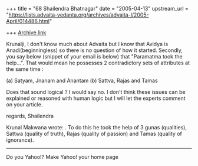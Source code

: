 +++
title = "68 Shailendra Bhatnagar"
date = "2005-04-13"
upstream_url = "https://lists.advaita-vedanta.org/archives/advaita-l/2005-April/014486.html"

+++
[Archive link](https://lists.advaita-vedanta.org/archives/advaita-l/2005-April/014486.html)

Krunalji, I don't know much about Advaita but I know that Avidya is Anadi(beginningless) so there is no question of how it started. Secondly, you say below (snippet of your email is below) that "Paramatma took the help...".  That would mean he possesses 2 contradictory sets of attributes at the same time : 

(a) Satyam, Jnanam and Anantam
(b) Sattva, Rajas and Tamas

Does that sound logical ? I would say no.  I don't think these issues can be explained or reasoned with human logic but I will let the experts comment on your article.

regards,
Shailendra

Krunal Makwana <krunalmakwana at hotmail.com> wrote:
. To do this he took the help of 3 gunas (qualities), Sattwa 
(quality of truth), Rajas (quality of passion) and Tamas (quality of 
ignorance).



---------------------------------
Do you Yahoo!?
 Make Yahoo! your home page   

